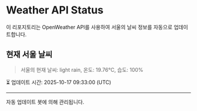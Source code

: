 
# Weather API Status

이 리포지토리는 OpenWeather API를 사용하여 서울의 날씨 정보를 자동으로 업데이트합니다.

## 현재 서울 날씨
> 서울의 현재 날씨: light rain, 온도: 19.76°C, 습도: 100%

⏳ 업데이트 시간: 2025-10-17 09:33:00 (UTC)

---
자동 업데이트 봇에 의해 관리됩니다.
